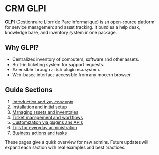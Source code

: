 # CRM GLPI

**GLPI** (Gestionnaire Libre de Parc Informatique) is an open-source platform for service management and asset tracking. It bundles a help desk, knowledge base, and inventory system in one package.

## Why GLPI?

- Centralized inventory of computers, software and other assets.
- Built-in ticketing system for support requests.
- Extensible through a rich plugin ecosystem.
- Web-based interface accessible from any modern browser.

## Guide Sections

1. [Introduction and key concepts](01-introduction.md)
2. [Installation and initial setup](02-installation.md)
3. [Managing assets and inventories](03-assets.md)
4. [Ticket management and workflows](04-tickets.md)
5. [Customization via plugins and APIs](05-plugins.md)
6. [Tips for everyday administration](06-admin-tips.md)
7. [Business actions and tasks](business-actions.md)

These pages give a quick overview for new admins. Future updates will expand each section with real examples and best practices.
